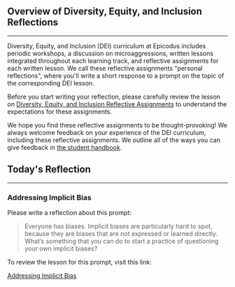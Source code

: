 ## Overview of Diversity, Equity, and Inclusion Reflections
---

Diversity, Equity, and Inclusion (DEI) curriculum at Epicodus includes periodic workshops, a discussion on microaggressions, written lessons integrated throughout each learning track, and reflective assignments for each written lesson. We call these reflective assignments "personal reflections", where you'll write a short response to a prompt on the topic of the corresponding DEI lesson. 

Before you start writing your reflection, please carefully review the lesson on [Diversity, Equity, and Inclusion Reflective Assignments](https://www.learnhowtoprogram.com/diversity-equity-and-inclusion/dei-curriculum-overview/dei-reflective-assignments) to understand the expectations for these assignments.

We hope you find these reflective assignments to be thought-provoking! We always welcome feedback on your experience of the DEI curriculum, including these reflective assignments. We outline all of the ways you can give feedback in [the student handbook](https://www.learnhowtoprogram.com/introduction-to-programming/getting-started-at-epicodus/student-handbook#giving-feedback). 

## Today's Reflection
---

### Addressing Implicit Bias

Please write a reflection about this prompt:

> Everyone has biases. Implicit biases are particularly hard to spot, because they are biases that are not expressed or learned directly. What’s something that you can do to start a practice of questioning your own implicit biases? 

To review the lesson for this prompt, visit this link:

[Addressing Implicit Bias](https://www.learnhowtoprogram.com/diversity-equity-and-inclusion/dei-lessons/addressing-implicit-bias)
